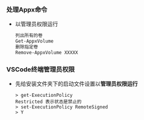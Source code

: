 ### 处理Appx命令

* 以管理员权限运行

  ```powershell
  列出所有的卷
  Get-AppxVolume
  删除指定卷
  Remove-AppxVolume XXXXX
  ```


### VSCode终端管理员权限

* 先给安装文件夹下的启动文件设置以**管理员权限运行**

  ```shell
  > get-ExecutionPolicy
  Restricted 表示状态是禁止的
  > set-ExecutionPolicy RemoteSigned
  > Y
  ```

  